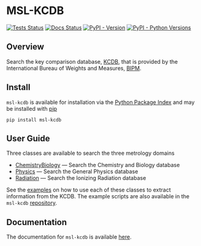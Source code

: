 # MSL-KCDB

[![Tests Status](https://github.com/MSLNZ/msl-kcdb/actions/workflows/ci.yml/badge.svg)](https://github.com/MSLNZ/msl-kcdb/actions/workflows/ci.yml)
[![Docs Status](https://github.com/MSLNZ/msl-kcdb/actions/workflows/docs.yml/badge.svg)](https://github.com/MSLNZ/msl-kcdb/actions/workflows/docs.yml)
[![PyPI - Version](https://img.shields.io/pypi/v/msl-kcdb?logo=pypi&logoColor=gold&label=PyPI&color=blue)](https://pypi.org/project/msl-kcdb/)
[![PyPI - Python Versions](https://img.shields.io/pypi/pyversions/msl-kcdb.svg?logo=python&label=Python&logoColor=gold)](https://pypi.org/project/msl-kcdb/)

## Overview
Search the key comparison database, [KCDB](https://www.bipm.org/kcdb/), that is provided by the International Bureau of Weights and Measures, [BIPM](https://www.bipm.org/en/).

## Install
`msl-kcdb` is available for installation via the [Python Package Index](https://pypi.org/) and may be installed with [pip](https://pip.pypa.io/en/stable/)

```console
pip install msl-kcdb
```

## User Guide
Three classes are available to search the three metrology domains

* [ChemistryBiology](https://mslnz.github.io/msl-kcdb/latest/api/chemistry_biology/) &mdash; Search the Chemistry and Biology database
* [Physics](https://mslnz.github.io/msl-kcdb/latest/api/general_physics/) &mdash; Search the General Physics database
* [Radiation](https://mslnz.github.io/msl-kcdb/latest/api/ionizing_radiation/) &mdash; Search the Ionizing Radiation database

See the [examples](https://mslnz.github.io/msl-kcdb/latest/examples/) on how to use each of these classes to extract information from the KCDB. The example scripts are also available in the `msl-kcdb` [repository](https://github.com/MSLNZ/msl-kcdb/tree/main/examples).

## Documentation
The documentation for `msl-kcdb` is available [here](https://mslnz.github.io/msl-kcdb/).
